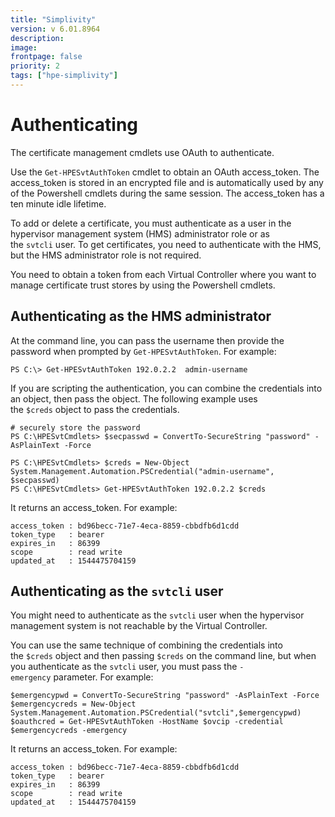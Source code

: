 ```yaml
---
title: "Simplivity"
version: v 6.01.8964
description:
image: 
frontpage: false
priority: 2
tags: ["hpe-simplivity"]
---
```


Authenticating
==============

The certificate management cmdlets use OAuth to authenticate.

Use the `Get-HPESvtAuthToken` cmdlet to obtain an OAuth access_token. The access_token is stored in an encrypted file and is automatically used by any of the Powershell cmdlets during the same session. The access_token has a ten minute idle lifetime.

To add or delete a certificate, you must authenticate as a user in the hypervisor management system (HMS) administrator role or as the `svtcli` user. To get certificates, you need to authenticate with the HMS, but the HMS administrator role is not required.

You need to obtain a token from each Virtual Controller where you want to manage certificate trust stores by using the Powershell cmdlets.

Authenticating as the HMS administrator
---------------------------------------

At the command line, you can pass the username then provide the password when prompted by `Get-HPESvtAuthToken`. For example:

```
PS C:\> Get-HPESvtAuthToken 192.0.2.2  admin-username
```

If you are scripting the authentication, you can combine the credentials into an object, then pass the object. The following example uses the `$creds` object to pass the credentials.

```
# securely store the password
PS C:\HPESvtCmdlets> $secpasswd = ConvertTo-SecureString "password" -AsPlainText -Force

PS C:\HPESvtCmdlets> $creds = New-Object System.Management.Automation.PSCredential("admin-username", $secpasswd)
PS C:\HPESvtCmdlets> Get-HPESvtAuthToken 192.0.2.2 $creds
```

It returns an access_token. For example:

```
access_token : bd96becc-71e7-4eca-8859-cbbdfb6d1cdd
token_type   : bearer
expires_in   : 86399
scope        : read write
updated_at   : 1544475704159
```

Authenticating as the `svtcli` user
-----------------------------------

You might need to authenticate as the `svtcli` user when the hypervisor management system is not reachable by the Virtual Controller.

You can use the same technique of combining the credentials into the `$creds` object and then passing `$creds` on the command line, but when you authenticate as the `svtcli` user, you must pass the `-emergency` parameter. For example:

```
$emergencypwd = ConvertTo-SecureString "password" -AsPlainText -Force
$emergencycreds = New-Object System.Management.Automation.PSCredential("svtcli",$emergencypwd)
$oauthcred = Get-HPESvtAuthToken -HostName $ovcip -credential $emergencycreds -emergency
```

It returns an access_token. For example:

```
access_token : bd96becc-71e7-4eca-8859-cbbdfb6d1cdd
token_type   : bearer
expires_in   : 86399
scope        : read write
updated_at   : 1544475704159
```
